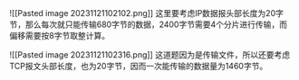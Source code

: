 ![[Pasted image 20231121102102.png]]
这里要考虑IP数据报头部长度为20字节，那么每次就只能传输680字节的数据，2400字节需要4个分片进行传输，而偏移需要按8字节取整计算。

![[Pasted image 20231121102316.png]]
这道题因为是传输文件，所以还要考虑TCP报文头部长度，也为20字节，因而一次能传输的数据量为1460字节。

